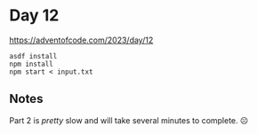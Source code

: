 # Day 12

https://adventofcode.com/2023/day/12

```
asdf install
npm install
npm start < input.txt
```

## Notes

Part 2 is _pretty_ slow and will take several minutes to complete. ☹️
